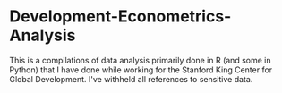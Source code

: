 # Development-Econometrics-Analysis
This is a compilations of data analysis primarily done in R (and some in Python) that I have done while working for the Stanford King Center for Global Development. I've withheld all references to sensitive data.
